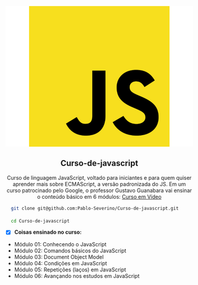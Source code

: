 <img src="javascript.png" />
<h2 align="center">Curso-de-javascript</h2>
<p align="center">
Curso de linguagem JavaScript, voltado para iniciantes e para quem quiser aprender mais sobre ECMAScript, a versão padronizada do JS. Em um curso patrocinado pelo Google, o professor Gustavo Guanabara vai ensinar o conteúdo básico em 6 módulos: <a href="https://youtube.com/playlist?list=PLHz_AreHm4dlsK3Nr9GVvXCbpQyHQl1o1" target="_blank">Curso em Vídeo</a>
</p>

```sh
  git clone git@github.com:Pablo-Severino/Curso-de-javascript.git

  cd Curso-de-javascript
```

- [x] **Coisas ensinado no curso:**
* Módulo 01: Conhecendo o JavaScript
* Módulo 02: Comandos básicos do JavaScript
* Módulo 03: Document Object Model
* Módulo 04: Condições em JavaScript
* Módulo 05: Repetições (laços) em JavaScript
* Módulo 06: Avançando nos estudos em JavaScript
